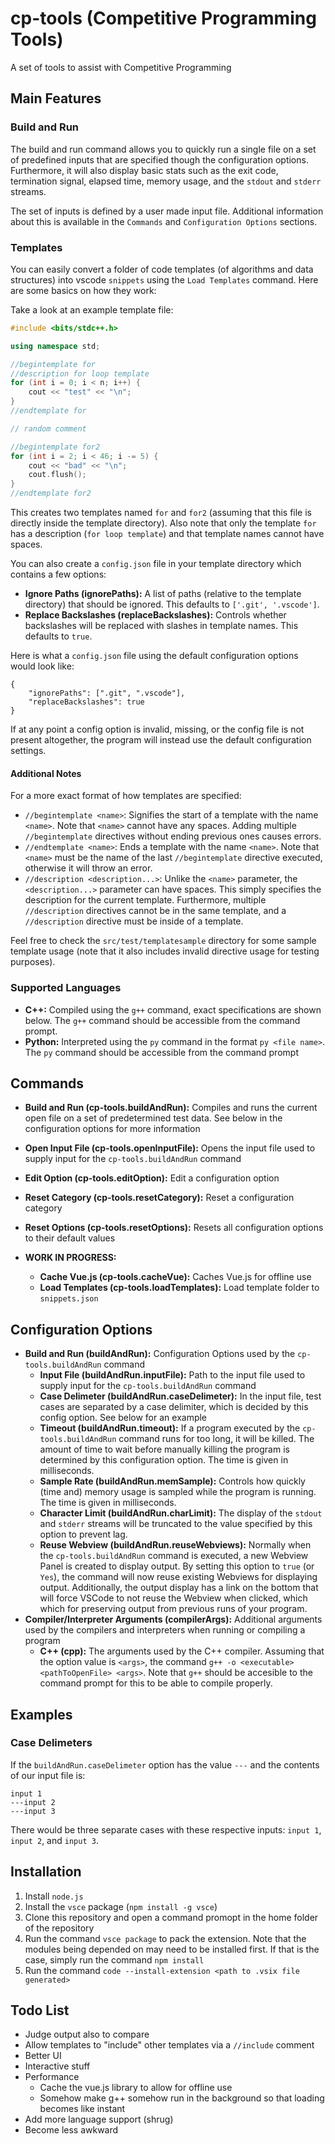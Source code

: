 # cp-tools (Competitive Programming Tools)

A set of tools to assist with Competitive Programming

## Main Features

### Build and Run

The build and run command allows you to quickly run a single file on a set of predefined inputs that are specified though the configuration options.  Furthermore, it will also display basic stats such as the exit code, termination signal, elapsed time, memory usage, and the `stdout` and `stderr` streams.

The set of inputs is defined by a user made input file.  Additional information about this is available in the `Commands` and `Configuration Options` sections.

### Templates

You can easily convert a folder of code templates (of algorithms and data structures) into vscode `snippets` using the `Load Templates` command.  Here are some basics on how they work:

Take a look at an example template file:

```cpp
#include <bits/stdc++.h>

using namespace std;

//begintemplate for
//description for loop template
for (int i = 0; i < n; i++) {
    cout << "test" << "\n";
}
//endtemplate for

// random comment

//begintemplate for2
for (int i = 2; i < 46; i -= 5) {
    cout << "bad" << "\n";
    cout.flush();
}
//endtemplate for2
```

This creates two templates named `for` and `for2` (assuming that this file is directly inside the template directory).  Also note that only the template `for` has a description (`for loop template`) and that template names cannot have spaces.

You can also create a `config.json` file in your template directory which contains a few options:

* **Ignore Paths (ignorePaths):** A list of paths (relative to the template directory) that should be ignored.  This defaults to `['.git', '.vscode']`.
* **Replace Backslashes (replaceBackslashes):** Controls whether backslashes will be replaced with slashes in template names.  This defaults to `true`.

Here is what a `config.json` file using the default configuration options would look like:

```
{
    "ignorePaths": [".git", ".vscode"],
    "replaceBackslashes": true
}
```

If at any point a config option is invalid, missing, or the config file is not present altogether, the program will instead use the default configuration settings.

#### Additional Notes

For a more exact format of how templates are specified:

* `//begintemplate <name>`: Signifies the start of a template with the name `<name>`.  Note that `<name>` cannot have any spaces.  Adding multiple `//begintemplate` directives without ending previous ones causes errors.
* `//endtemplate <name>`: Ends a template with the name `<name>`.  Note that `<name>` must be the name of the last `//begintemplate` directive executed, otherwise it will throw an error.
* `//description <description...>`: Unlike the `<name>` parameter, the `<description...>` parameter can have spaces.  This simply specifies the description for the current template.  Furthermore, multiple `//description` directives cannot be in the same template, and a `//description` directive must be inside of a template.

Feel free to check the `src/test/templatesample` directory for some sample template usage (note that it also includes invalid directive usage for testing purposes).

### Supported Languages

* **C++:** Compiled using the `g++` command, exact specifications are shown below.  The `g++` command should be accessible from the command prompt.
* **Python:** Interpreted using the `py` command in the format `py <file name>`.  The `py` command should be accessible from the command prompt

## Commands

* **Build and Run (cp-tools.buildAndRun):** Compiles and runs the current open file on a set of predetermined test data.  See below in the configuration options for more information
* **Open Input File (cp-tools.openInputFile):** Opens the input file used to supply input for the `cp-tools.buildAndRun` command
* **Edit Option (cp-tools.editOption):** Edit a configuration option
* **Reset Category (cp-tools.resetCategory):** Reset a configuration category
* **Reset Options (cp-tools.resetOptions):** Resets all configuration options to their default values

* **WORK IN PROGRESS:**
    * **Cache Vue.js (cp-tools.cacheVue):** Caches Vue.js for offline use
    * **Load Templates (cp-tools.loadTemplates):** Load template folder to `snippets.json`

## Configuration Options

* **Build and Run (buildAndRun):** Configuration Options used by the `cp-tools.buildAndRun` command
    * **Input File (buildAndRun.inputFile):** Path to the input file used to supply input for the `cp-tools.buildAndRun` command
    * **Case Delimeter (buildAndRun.caseDelimeter):** In the input file, test cases are separated by a case delimiter, which is decided by this config option.  See below for an example
    * **Timeout (buildAndRun.timeout):** If a program executed by the `cp-tools.buildAndRun` command runs for too long, it will be killed.  The amount of time to wait before manually killing the program is determined by this configuration option.  The time is given in milliseconds.
    * **Sample Rate (buildAndRun.memSample):** Controls how quickly (time and) memory usage is sampled while the program is running.  The time is given in milliseconds.
    * **Character Limit (buildAndRun.charLimit):** The display of the `stdout` and `stderr` streams will be truncated to the value specified by this option to prevent lag.
    * **Reuse Webview (buildAndRun.reuseWebviews):** Normally when the `cp-tools.buildAndRun` command is executed, a new Webview Panel is created to display output.  By setting this option to `true` (or `Yes`), the command will now reuse existing Webviews for displaying output.  Additionally, the output display has a link on the bottom that will force VSCode to not reuse the Webview when clicked, which which for preserving output from previous runs of your program.
* **Compiler/Interpreter Arguments (compilerArgs):** Additional arguments used by the compilers and interpreters when running or compiling a program
    * **C++ (cpp):** The arguments used by the C++ compiler.  Assuming that the option value is `<args>`, the command `g++ -o <executable> <pathToOpenFile> <args>`.  Note that `g++` should be accesible to the command prompt for this to be able to compile properly.

## Examples

### Case Delimeters

If the `buildAndRun.caseDelimeter` option has the value `---` and the contents of our input file is:

```
input 1
---input 2
---input 3
```

There would be three separate cases with these respective inputs: `input 1`, `input 2`, and `input 3`.

## Installation

1. Install `node.js`
2. Install the `vsce` package (`npm install -g vsce`)
3. Clone this repository and open a command promopt in the home folder of the repository
4. Run the command `vsce package` to pack the extension.  Note that the modules being depended on may need to be installed first.  If that is the case, simply run the command `npm install`
5. Run the command `code --install-extension <path to .vsix file generated>`

## Todo List

* Judge output also to compare
* Allow templates to "include" other templates via a `//include` comment
* Better UI
* Interactive stuff
* Performance
    * Cache the vue.js library to allow for offline use
    * Somehow make g++ somehow run in the background so that loading becomes like instant
* Add more language support (shrug)
* Become less awkward
